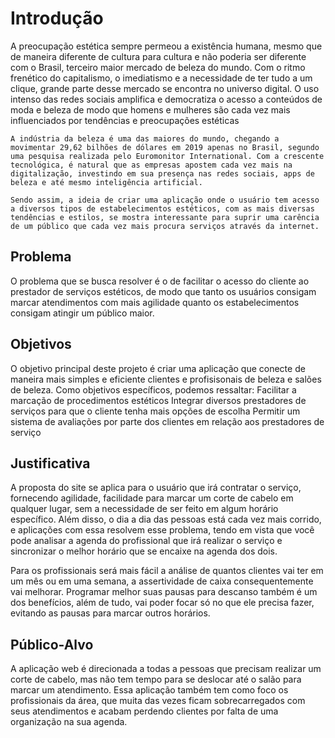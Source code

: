 # Introdução
A preocupação estética sempre permeou a existência humana, mesmo que de maneira diferente de cultura para cultura e não poderia ser diferente com o Brasil, terceiro maior mercado de beleza do mundo. Com o ritmo frenético do capitalismo, o imediatismo e a necessidade de ter tudo a um clique, grande parte desse mercado se encontra no universo digital. O uso intenso das redes sociais amplifica e democratiza o acesso a conteúdos de moda e beleza de modo que homens e mulheres são cada vez mais influenciados por tendências e preocupações estéticas

	A indústria da beleza é uma das maiores do mundo, chegando a movimentar 29,62 bilhões de dólares em 2019 apenas no Brasil, segundo uma pesquisa realizada pelo Euromonitor International. Com a crescente tecnológica, é natural que as empresas apostem cada vez mais na digitalização, investindo em sua presença nas redes sociais, apps de beleza e até mesmo inteligência artificial.
		
	Sendo assim, a ideia de criar uma aplicação onde o usuário tem acesso a diversos tipos de estabelecimentos estéticos, com as mais diversas tendências e estilos, se mostra interessante para suprir uma carência de um público que cada vez mais procura serviços através da internet.
	


## Problema
O problema que se busca resolver é o de facilitar o acesso do cliente ao prestador de serviços estéticos, de modo que tanto os usuários consigam marcar atendimentos com mais agilidade quanto os estabelecimentos consigam atingir um público maior.

## Objetivos

 O objetivo principal deste projeto é criar uma aplicação que conecte de maneira mais simples e eficiente clientes e profisisonais de beleza e salões de beleza.
 Como objetivos específicos, podemos ressaltar:
    Facilitar a marcação de procedimentos estéticos
    Integrar diversos prestadores de serviços para que o cliente tenha mais opções de escolha
    Permitir um sistema de avaliações por parte dos clientes em relação aos prestadores de serviço
    
## Justificativa

A proposta do site se aplica para o usuário que irá contratar o serviço, fornecendo agilidade, facilidade para marcar um corte de cabelo em qualquer lugar, sem a necessidade de ser feito em algum horário específico. Além disso, o dia a dia das pessoas está cada vez mais corrido, e aplicações com essa resolvem esse problema, tendo em vista que você pode analisar a agenda do profissional que irá realizar o serviço e sincronizar o melhor horário que se encaixe na agenda dos dois.

Para os profissionais será mais fácil a análise de quantos clientes vai ter em um mês ou em uma semana, a assertividade de caixa consequentemente vai melhorar. Programar melhor suas pausas para descanso também é um dos benefícios, além de tudo, vai poder focar só no que ele precisa fazer, evitando as pausas para marcar outros horários.

## Público-Alvo

A aplicação web é direcionada a todas a pessoas que precisam realizar um corte de cabelo, mas não tem tempo para se deslocar até o salão para marcar um atendimento. Essa aplicação também tem como foco os profissionais da área, que muita das vezes ficam sobrecarregados com seus atendimentos e acabam perdendo clientes por falta de uma organização na sua agenda.

